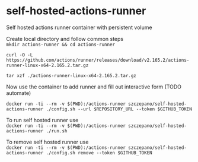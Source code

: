 # self-hosted-actions-runner
Self hosted actions runner container with persistent volume

Create local directory and follow common steps  
`mkdir actions-runner && cd actions-runner`  

`curl -O -L https://github.com/actions/runner/releases/download/v2.165.2/actions-runner-linux-x64-2.165.2.tar.gz`  

`tar xzf ./actions-runner-linux-x64-2.165.2.tar.gz`  

Now use the container to add runner and fill out interactive form (TODO automate)  

`docker run -ti --rm -v $(PWD):/actions-runner szczepano/self-hosted-actions-runner ./config.sh --url $REPOSITORY_URL --token $GITHUB_TOKEN`

To run self hosted runner use  
`docker run -ti --rm -v $(PWD):/actions-runner szczepano/self-hosted-actions-runner ./run.sh`

To remove self hosted runner use  
`docker run -ti --rm -v $(PWD):/actions-runner szczepano/self-hosted-actions-runner ./config.sh remove --token $GITHUB_TOKEN`
